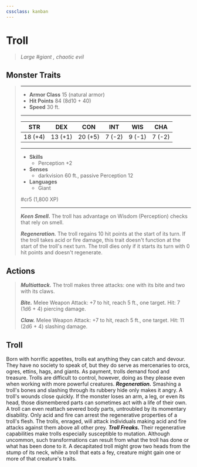 ```yaml
---
cssclass: kanban
---
```


# Troll
>*Large #giant , chaotic evil*
## Monster Traits
>___
>- **Armor Class** 15 (natural armor)
>- **Hit Points** 84 (8d10 + 40)
>- **Speed** 30 ft.
>___
>|STR|DEX|CON|INT|WIS|CHA|
>|:---:|:---:|:---:|:---:|:---:|:---:|
>|18 (+4)|13 (+1)|20 (+5)|7 (-2)|9 (-1)|7 (-2)|
>___
>- **Skills**
>	 - Perception +2
>- **Senses**
>	 - darkvision 60 ft., passive Perception 12
>- **Languages**
>	 - Giant
>
> #cr5 (1,800 XP)
>___
>***Keen Smell.*** The troll has advantage on Wisdom (Perception) checks that rely on smell.  
>
>***Regeneration.*** The troll regains 10 hit points at the start of its turn. If the troll takes acid or fire damage, this trait doesn't function at the start of the troll's next turn. The troll dies only if it starts its turn with 0 hit points and doesn't regenerate.  
>
## Actions
>***Multiattack.*** The troll makes three attacks: one with its bite and two with its claws.  
>
>***Bite.*** Melee Weapon Attack: +7 to hit, reach 5 ft., one target. Hit: 7 (1d6 + 4) piercing damage.  
>
>***Claw.*** Melee Weapon Attack: +7 to hit, reach 5 ft., one target. Hit: 11 (2d6 + 4) slashing damage.
## Troll
Born with horrific appetites, trolls eat anything they can catch and devour. They have no society to speak of, but they do serve as mercenaries to orcs, ogres, ettins, hags, and giants. As payment, trolls demand food and treasure. Trolls are difficult to control, however, doing as they please even when working with more powerful creatures.
***Regeneration.*** Smashing a troll's bones and slashing through its rubbery hide only makes it angry. A troll's wounds close quickly. If the monster loses an arm, a leg, or even its head, those dismembered parts can sometimes act with a life of their own. A troll can even reattach severed body parts, untroubled by its momentary disability. Only acid and fire can arrest the regenerative properties of a troll's flesh. The trolls, enraged, will attack individuals making acid and fire attacks against them above all other prey.
***Troll Freaks.*** Their regenerative capabilities make trolls especially susceptible to mutation. Although uncommon, such transformations can result from what the troll has done or what has been done to it. A decapitated troll might grow two heads from the stump of its neck, while a troll that eats a fey,  creature might gain one or more of that creature's traits.